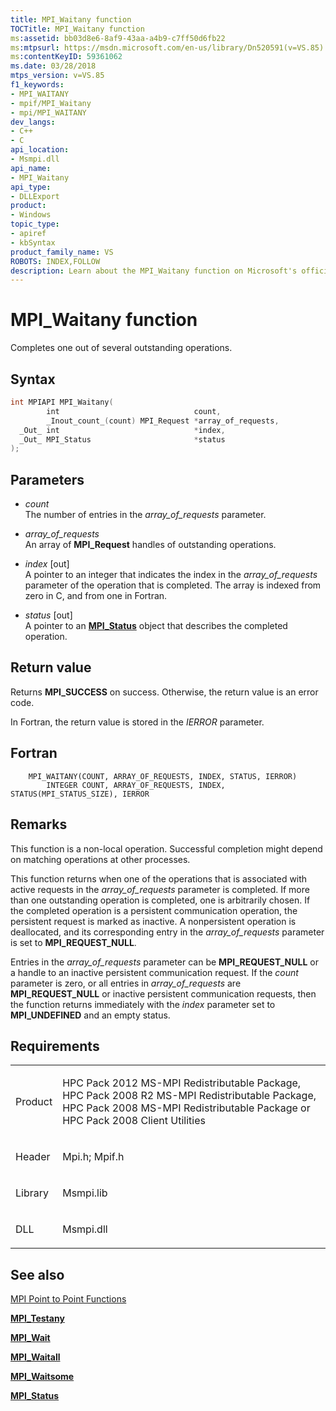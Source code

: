 ```yaml
---
title: MPI_Waitany function
TOCTitle: MPI_Waitany function
ms:assetid: bb03d8e6-8af9-43aa-a4b9-c7ff50d6fb22
ms:mtpsurl: https://msdn.microsoft.com/en-us/library/Dn520591(v=VS.85)
ms:contentKeyID: 59361062
ms.date: 03/28/2018
mtps_version: v=VS.85
f1_keywords:
- MPI_WAITANY
- mpif/MPI_Waitany
- mpi/MPI_WAITANY
dev_langs:
- C++
- C
api_location:
- Msmpi.dll
api_name:
- MPI_Waitany
api_type:
- DLLExport
product:
- Windows
topic_type:
- apiref
- kbSyntax
product_family_name: VS
ROBOTS: INDEX,FOLLOW
description: Learn about the MPI_Waitany function on Microsoft's official site. Understand its syntax, parameters, return values, and how it completes outstanding operations.
---
```


# MPI\_Waitany function

Completes one out of several outstanding operations.

## Syntax

``` c++
int MPIAPI MPI_Waitany(
        int                              count,
        _Inout_count_(count) MPI_Request *array_of_requests,
  _Out_ int                              *index,
  _Out_ MPI_Status                       *status
);
```

## Parameters

  - *count*  
    The number of entries in the *array\_of\_requests* parameter.

  - *array\_of\_requests*  
    An array of **MPI\_Request** handles of outstanding operations.

  - *index* \[out\]  
    A pointer to an integer that indicates the index in the *array\_of\_requests* parameter of the operation that is completed. The array is indexed from zero in C, and from one in Fortran.

  - *status* \[out\]  
    A pointer to an [**MPI\_Status**](mpi-status-structure.md) object that describes the completed operation.

## Return value

Returns **MPI\_SUCCESS** on success. Otherwise, the return value is an error code.

In Fortran, the return value is stored in the *IERROR* parameter.

## Fortran

``` FORTRAN
    MPI_WAITANY(COUNT, ARRAY_OF_REQUESTS, INDEX, STATUS, IERROR)
        INTEGER COUNT, ARRAY_OF_REQUESTS, INDEX, STATUS(MPI_STATUS_SIZE), IERROR
```

## Remarks

This function is a non-local operation. Successful completion might depend on matching operations at other processes.

This function returns when one of the operations that is associated with active requests in the *array\_of\_requests* parameter is completed. If more than one outstanding operation is completed, one is arbitrarily chosen. If the completed operation is a persistent communication operation, the persistent request is marked as inactive. A nonpersistent operation is deallocated, and its corresponding entry in the *array\_of\_requests* parameter is set to **MPI\_REQUEST\_NULL**.

Entries in the *array\_of\_requests* parameter can be **MPI\_REQUEST\_NULL** or a handle to an inactive persistent communication request. If the *count* parameter is zero, or all entries in *array\_of\_requests* are **MPI\_REQUEST\_NULL** or inactive persistent communication requests, then the function returns immediately with the *index* parameter set to **MPI\_UNDEFINED** and an empty status.

## Requirements

<table>
<colgroup>
<col/>
<col/>
</colgroup>
<tbody>
<tr class="odd">
<td><p>Product</p></td>
<td><p>HPC Pack 2012 MS-MPI Redistributable Package, HPC Pack 2008 R2 MS-MPI Redistributable Package, HPC Pack 2008 MS-MPI Redistributable Package or HPC Pack 2008 Client Utilities</p></td>
</tr>
<tr class="even">
<td><p>Header</p></td>
<td>Mpi.h;
Mpif.h</td>
</tr>
<tr class="odd">
<td><p>Library</p></td>
<td>Msmpi.lib</td>
</tr>
<tr class="even">
<td><p>DLL</p></td>
<td>Msmpi.dll</td>
</tr>
</tbody>
</table>


## See also

[MPI Point to Point Functions](mpi-point-to-point-functions.md)

[**MPI\_Testany**](mpi-testany-function.md)

[**MPI\_Wait**](mpi-wait-function.md)

[**MPI\_Waitall**](mpi-waitall-function.md)

[**MPI\_Waitsome**](mpi-waitsome-function.md)

[**MPI\_Status**](mpi-status-structure.md)

